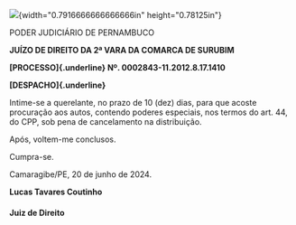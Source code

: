 ![](media/image1.png){width="0.7916666666666666in" height="0.78125in"}

PODER JUDICIÁRIO DE PERNAMBUCO

**JUÍZO DE DIREITO DA 2ª VARA DA COMARCA DE SURUBIM**

**[PROCESSO]{.underline} Nº. 0002843-11.2012.8.17.1410**

**[DESPACHO]{.underline}**

Intime-se a querelante, no prazo de 10 (dez) dias, para que acoste
procuração aos autos, contendo poderes especiais, nos termos do art. 44,
do CPP, sob pena de cancelamento na distribuição.

Após, voltem-me conclusos.

Cumpra-se.

Camaragibe/PE, 20 de junho de 2024.

**Lucas Tavares Coutinho**

#### Juiz de Direito
